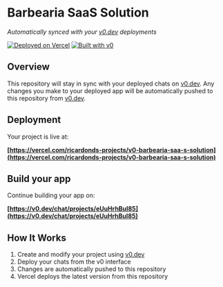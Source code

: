 # Barbearia SaaS Solution

*Automatically synced with your [v0.dev](https://v0.dev) deployments*

[![Deployed on Vercel](https://img.shields.io/badge/Deployed%20on-Vercel-black?style=for-the-badge&logo=vercel)](https://vercel.com/ricardonds-projects/v0-barbearia-saa-s-solution)
[![Built with v0](https://img.shields.io/badge/Built%20with-v0.dev-black?style=for-the-badge)](https://v0.dev/chat/projects/eUuHrhBuI85)

## Overview

This repository will stay in sync with your deployed chats on [v0.dev](https://v0.dev).
Any changes you make to your deployed app will be automatically pushed to this repository from [v0.dev](https://v0.dev).

## Deployment

Your project is live at:

**[https://vercel.com/ricardonds-projects/v0-barbearia-saa-s-solution](https://vercel.com/ricardonds-projects/v0-barbearia-saa-s-solution)**

## Build your app

Continue building your app on:

**[https://v0.dev/chat/projects/eUuHrhBuI85](https://v0.dev/chat/projects/eUuHrhBuI85)**

## How It Works

1. Create and modify your project using [v0.dev](https://v0.dev)
2. Deploy your chats from the v0 interface
3. Changes are automatically pushed to this repository
4. Vercel deploys the latest version from this repository